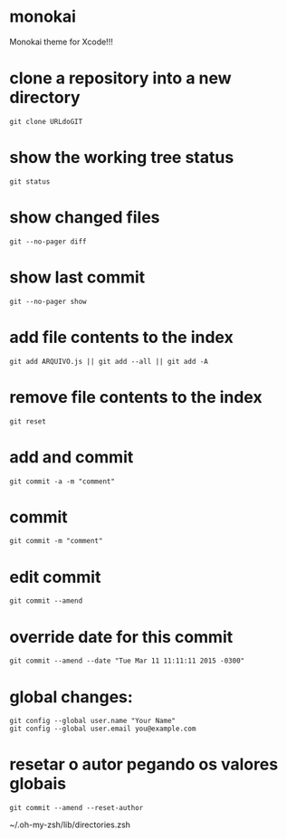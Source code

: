 # monokai
Monokai theme for Xcode!!!


# clone a repository into a new directory
	git clone URLdoGIT


# show the working tree status
	git status


# show changed files
	git --no-pager diff


# show last commit
	git --no-pager show


# add file contents to the index
	git add ARQUIVO.js || git add --all || git add -A


# remove file contents to the index
	git reset


# add and commit
	git commit -a -m "comment"

# commit
	git commit -m "comment"

# edit commit
	git commit --amend


# override date for this commit
	git commit --amend --date "Tue Mar 11 11:11:11 2015 -0300"


# global changes:
	git config --global user.name "Your Name"
	git config --global user.email you@example.com


# resetar o autor pegando os valores globais
  	git commit --amend --reset-author

~/.oh-my-zsh/lib/directories.zsh

